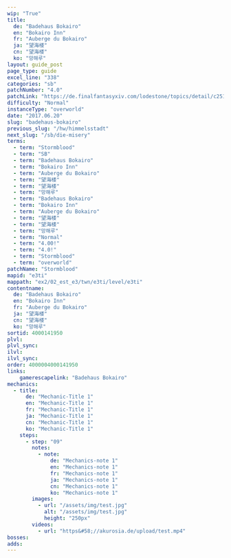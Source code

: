 ```yaml
---
wip: "True"
title:
  de: "Badehaus Bokairo"
  en: "Bokairo Inn"
  fr: "Auberge du Bokairo"
  ja: "望海楼"
  cn: "望海楼"
  ko: "망해루"
layout: guide_post
page_type: guide
excel_line: "338"
categories: "sb"
patchNumber: "4.0"
patchLink: "https://de.finalfantasyxiv.com/lodestone/topics/detail/c2519c232d02fc2394c3830faa364611cd4e610c"
difficulty: "Normal"
instanceType: "overworld"
date: "2017.06.20"
slug: "badehaus-bokairo"
previous_slug: "/hw/himmelsstadt"
next_slug: "/sb/die-misery"
terms:
  - term: "Stormblood"
  - term: "SB"
  - term: "Badehaus Bokairo"
  - term: "Bokairo Inn"
  - term: "Auberge du Bokairo"
  - term: "望海楼"
  - term: "望海楼"
  - term: "망해루"
  - term: "Badehaus Bokairo"
  - term: "Bokairo Inn"
  - term: "Auberge du Bokairo"
  - term: "望海楼"
  - term: "望海楼"
  - term: "망해루"
  - term: "Normal"
  - term: "4.00!"
  - term: "4.0!"
  - term: "Stormblood"
  - term: "overworld"
patchName: "Stormblood"
mapid: "e3ti"
mappath: "ex2/02_est_e3/twn/e3ti/level/e3ti"
contentname:
  de: "Badehaus Bokairo"
  en: "Bokairo Inn"
  fr: "Auberge du Bokairo"
  ja: "望海楼"
  cn: "望海楼"
  ko: "망해루"
sortid: 4000141950
plvl: 
plvl_sync: 
ilvl: 
ilvl_sync: 
order: 4000004000141950
links:
    gamerescapelink: "Badehaus Bokairo"
mechanics:
  - title:
      de: "Mechanic-Title 1"
      en: "Mechanic-Title 1"
      fr: "Mechanic-Title 1"
      ja: "Mechanic-Title 1"
      cn: "Mechanic-Title 1"
      ko: "Mechanic-Title 1"
    steps:
      - step: "09"
        notes:
          - note:
              de: "Mechanics-note 1"
              en: "Mechanics-note 1"
              fr: "Mechanics-note 1"
              ja: "Mechanics-note 1"
              cn: "Mechanics-note 1"
              ko: "Mechanics-note 1"
        images:
          - url: "/assets/img/test.jpg"
            alt: "/assets/img/test.jpg"
            height: "250px"
        videos:
          - url: "https&#58;//akurosia.de/upload/test.mp4"
bosses:
adds:
---
```

